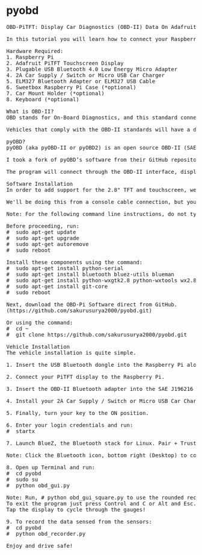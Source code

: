 pyobd
=====

<pre>OBD-PiTFT: Display Car Diagnostics (OBD-II) Data On Adafruit's PiTFT Touchscreen Display For Raspberry Pi 

In this tutorial you will learn how to connect your Raspberry Pi to a Bluetooth OBD-II adapter and display realtime engine data on Adafruit's PiTFT touchscreen display.

Hardware Required:
1. Raspberry Pi
2. Adafruit PiTFT Touchscreen Display
3. Plugable USB Bluetooth 4.0 Low Energy Micro Adapter 
4. 2A Car Supply / Switch or Micro USB Car Charger
5. ELM327 Bluetooth Adapter or ELM327 USB Cable
6. Sweetbox Raspberry Pi Case (*optional)
7. Car Mount Holder (*optional)
8. Keyboard (*optional)

What is OBD-II?
OBD stands for On-Board Diagnostics, and this standard connector has been mandated in the US since 1996. Now you can think of OBD-II as an on-board computer system that is responsible for monitoring your vehicle’s engine, transmission, and emissions control components. 

Vehicles that comply with the OBD-II standards will have a data connector within about 2 feet of the steering wheel. The OBD connector is officially called a SAE J1962 Diagnostic Connector, but is also known by DLC, OBD Port, or OBD connector. It has positions for 16 pins.

pyOBD?
pyOBD (aka pyOBD-II or pyOBD2) is an open source OBD-II (SAE-J1979) compliant scantool software written entirely in Python. It is designed to interface with low-cost ELM 32x OBD-II diagnostic interfaces such as ELM-USB. It will basically allow you to talk to your car's ECU, display fault codes, display measured values, read status tests, etc.

I took a fork of pyOBD’s software from their GitHub repository, https://github.com/peterh/pyobd, and used this as the basis for my program.

The program will connect through the OBD-II interface, display the gauges available dependent on the particular vehicle and display realtime engine data on Adafruit's PiTFT touchscreen display in an interactive GUI.

Software Installation
In order to add support for the 2.8" TFT and touchscreen, we'll need to install a new Linux Kernel. Head over to Adafruit and follow their Software Installation, then come on back!

We'll be doing this from a console cable connection, but you can just as easily do it from the direct HDMI/TV console or by SSH'ing in. Whatever gets you to a shell will work!

Note: For the following command line instructions, do not type the '#', that is only to indicate that it is a command to enter. 

Before proceeding, run:
#  sudo apt-get update
#  sudo apt-get upgrade
#  sudo apt-get autoremove
#  sudo reboot

Install these components using the command:
#  sudo apt-get install python-serial
#  sudo apt-get install bluetooth bluez-utils blueman
#  sudo apt-get install python-wxgtk2.8 python-wxtools wx2.8-i18n libwxgtk2.8-dev
#  sudo apt-get install git-core
#  sudo reboot 

Next, download the OBD-Pi Software direct from GitHub.
(https://github.com/sakurusurya2000/pyobd.git)

Or using the command:
#  cd ~
#  git clone https://github.com/sakurusurya2000/pyobd.git

Vehicle Installation
The vehicle installation is quite simple.

1. Insert the USB Bluetooth dongle into the Raspberry Pi along with the SD card.

2. Connect your PiTFT display to the Raspberry Pi.

3. Insert the OBD-II Bluetooth adapter into the SAE J196216 (OBD Port) connector.

4. Install your 2A Car Supply / Switch or Micro USB Car Charger.

5. Finally, turn your key to the ON position.

6. Enter your login credentials and run:
#  startx

7. Launch BlueZ, the Bluetooth stack for Linux. Pair + Trust your ELM327 Bluetooth Adapter and Connect To: SPP Dev. You should see the Notification "Serial port connected to /dev/rfcomm0"

Note: Click the Bluetooth icon, bottom right (Desktop) to configure your device. Right click on your Bluetooth device to bring up Connect To: SPP Dev.

8. Open up Terminal and run:
#  cd pyobd
#  sudo su
#  python obd_gui.py

Note: Run, # python obd_gui_square.py to use the rounded rectangle gauge.
To exit the program just press Control and C or Alt and Esc.
Tap the display to cycle through the gauges!

9. To record the data sensed from the sensors:
#  cd pyobd
#  python obd_recorder.py

Enjoy and drive safe!</pre>
